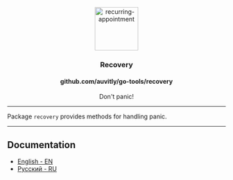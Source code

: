 <div align="center">
  <img width="100" height="100" src="https://img.icons8.com/clouds/200/recurring-appointment.png" alt="recurring-appointment"/>
  <h3 align="center">Recovery</h3>
  <h4 align="center">github.com/auvitly/go-tools/recovery</h4>
  <p align="center">Don't panic!</p>
</div>

---

Package `recovery` provides methods for handling panic.

--- 

## Documentation

* [English - EN](docs/en/main.md)
* [Русский - RU](docs/ru/main.md)
